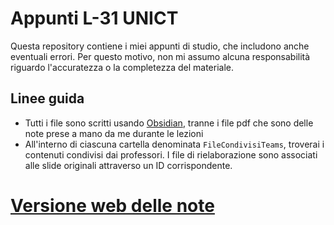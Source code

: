 # Appunti L-31 UNICT

Questa repository contiene i miei appunti di studio, che includono anche eventuali errori. Per questo motivo, non mi assumo alcuna responsabilità riguardo l'accuratezza o la completezza del materiale.

## Linee guida
- Tutti i file sono scritti usando [Obsidian](https://obsidian.md/), tranne i file pdf che sono delle note prese a mano da me durante le lezioni
- All'interno di ciascuna cartella denominata `FileCondivisiTeams`, troverai i contenuti condivisi dai professori. I file di rielaborazione sono associati alle slide originali attraverso un ID corrispondente.

# [Versione web delle note](https://uni-notes-girlando.netlify.app/)


